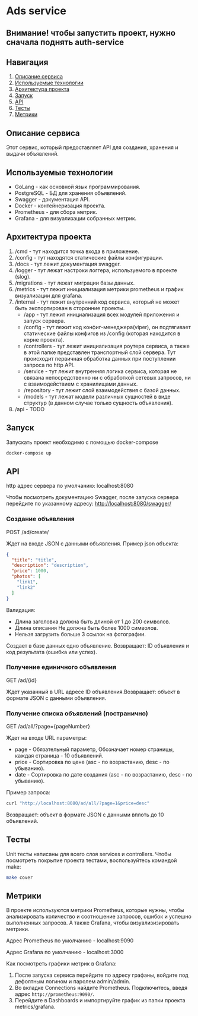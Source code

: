 # Ads service

## Внимание! чтобы запустить проект, нужно сначала поднять auth-service

## Навигация

1. [Описание сервиса](#описание-сервиса)
2. [Используемые технологии](#используемые-технологии)
3. [Архитектура проекта](#архитектура-проекта)
4. [Запуск](#запуск)
5. [API](#api)
6. [Тесты](#тесты)
7. [Метрики](#метрики)

## Описание сервиса

Этот сервис, который предоставляет API для создания, хранения и выдачи объявлений.

## Используемые технологии

- GoLang - как основной язык программирования.
- PostgreSQL - БД для хранения объявлений.
- Swagger - документация API.
- Docker - контейнеризация проекта.
- Prometheus - для сбора метрик.
- Grafana - для визуализации собранных метрик.

## Архитектура проекта

1. /cmd - тут находится точка входа в приложение.
2. /config - тут находятся статические файлы конфигурации.
3. /docs - тут лежит документация swagger.
4. /logger - тут лежат настроки логгера, используемого в проекте (slog).
5. /migrations - тут лежат миграции базы данных.
6. /metrics - тут лежит инициализация метрики prometheus и график визуализации для grafana.
7. /internal - тут лежит внутренний код сервиса, который не может быть экспортирован в сторонние проекты.
    - /app - тут лежит инициализация всех модулей приложения и запуск сервера.
    - /config - тут лежит код конфиг-менеджера(viper), он подтягивает статические файлы конфигов из /config (которая находится в корне проекта).
    - /controllers - тут лежит инициализация роутера сервиса, а также в этой папке представлен транспортный слой сервера. Тут происходит первичная обработка данных при поступлении запроса по http API.
    - /service - тут лежит внутренняя логика сервиса, которая не связана непосредственно ни с обработкой сетевых запросов, ни с взаимодействием с хранилищами данных.
    - /repository - тут лежит слой взаимодействия с базой данных.
    - /models - тут лежат модели различных сущностей в виде структур (в данном случае только сущность объявления).
8. /api - TODO

## Запуск

Запускать проект необходимо с помощью docker-compose

```bash
docker-compose up
```

## API

http адрес сервера по умолчанию: localhost:8080

Чтобы посмотреть документацию Swagger, после запуска сервера перейдите по указанному адресу:
<http://localhost:8080/swagger/>

### Создание объявления

POST /ad/create/

Ждет на входе JSON с данными объявления. Пример json объекта:

```json
{
  "title": "title",
  "description": "description",
  "price": 1000,
  "photos": [
    "link1",
    "link2"
  ]
}
```

Валидация:

- Длина заголовка должна быть длиной от 1 до 200 символов.
- Длина описания Не должна быть более 1000 символов.
- Нельзя загрузить больше 3 ссылок на фотографии.

Создает в базе данных одно объявление.
Возвращает: ID объявления и код результата (ошибка или успех).

### Получение единичного объявления

GET /ad/{id}

Ждет указанный в URL адресе ID объявления.Возвращает: объект в формате JSON с данными объявления.

### Получение списка объявлений (постранично)

GET /ad/all/?page={pageNumber}

Ждет на входе URL параметры:

- page - Обязательный параметр, Обозначает номер страницы, каждая страница - 10 объявлений.
- price - Сортировка по цене (asc - по возрастанию, desc - по убыванию).
- date - Сортировка по дате создания (asc - по возрастанию, desc - по убыванию).

Пример запроса:

```bash
curl "http://localhost:8080/ad/all/?page=1&price=desc"
```

Возвращает: объект в формате JSON с данными вплоть до 10 объявлений.

## Тесты

Unit тесты написаны для всего слоя services и controllers.
Чтобы посмотреть покрытие проекта тестами, воспользуйтесь командой make:

```bash
make cover
```

## Метрики

В проекте используются метрики Prometheus, которые нужны, чтобы анализировать количество и соотношение запросов, ошибок и успешно выполненных запросов. А также Grafana, чтобы визуализизировать метрики.

Адрес Prometheus по умолчанию - localhost:9090

Адрес Grafana по умолчанию - localhost:3000

Как посмотреть графики метрик в Grafana:

  1. После запуска сервиса перейдите по адресу графаны, войдите под дефолтным логином и паролем admin/admin.
  2. Во вкладке Connections найдите Prometheus. Подключитесь, введя адрес `http://prometheus:9090/`.
  3. Перейдите в Dashboards и импортируйте график из папки проекта metrics/grafana.
